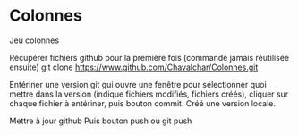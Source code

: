 # Colonnes
Jeu colonnes

Récupérer fichiers github pour la première fois (commande jamais réutilisée ensuite)
git clone https://www.github.com/Chavalchar/Colonnes.git

Entériner une version
git gui
ouvre une fenêtre pour sélectionner quoi mettre dans la version (indique fichiers modifiés, fichiers créés), cliquer sur chaque fichier à entériner, puis bouton commit. Créé une version locale.

Mettre à jour github
Puis bouton push ou git push